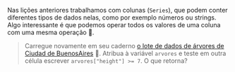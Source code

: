 Nas lições anteriores trabalhamos com colunas (`Series`), que podem conter diferentes tipos de dados nelas, como por exemplo números ou strings. Algo interessante é que podemos operar todos os valores de uma coluna com uma mesma operação 🤯.

> Carregue novamente em seu caderno [o lote de dados de árvores de Ciudad de BuenosAires](https://github.com/MumukiProject/datasets/raw/master/arbolado-publico-lineal.csv) 🌳.  Atribua à variável `arvores` e teste em outra célula escrever `arvores["height"] >= 7`. O que retorna?
>
